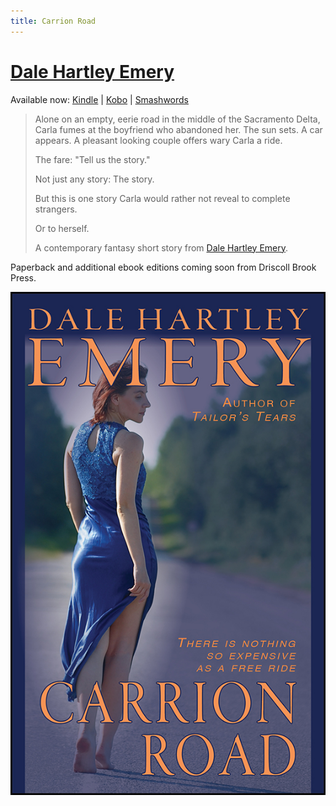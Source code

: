 ```yaml
---
title: Carrion Road
---
```


# [Dale Hartley Emery](http://dalehartleyemery.com)

Available now:
[Kindle](http://www.amazon.com/dp/B00J6PVMOI/?tag=driscollbrookpress-20)
|
[Kobo](http://store.kobobooks.com/en-US/ebook/carrion-road)
|
[Smashwords](https://www.smashwords.com/books/view/425086)

> Alone on an empty, eerie road
> in the middle of the Sacramento Delta,
> Carla fumes at the boyfriend who abandoned her.
> The sun sets.
> A car appears.
> A pleasant looking couple offers wary Carla a ride. 
>
> The fare: "Tell us the story." 
>
> Not just any story: The story. 
>
> But this is one story
> Carla would rather not reveal to complete strangers. 
>
> Or to herself. 
>
> A contemporary fantasy short story
> from [Dale Hartley Emery](http://dalehartleyemery.com).

Paperback and additional ebook editions
coming soon
from Driscoll Brook Press.

![Carrion Road](carrion-road-cover-web.jpg "Carrion Road")
